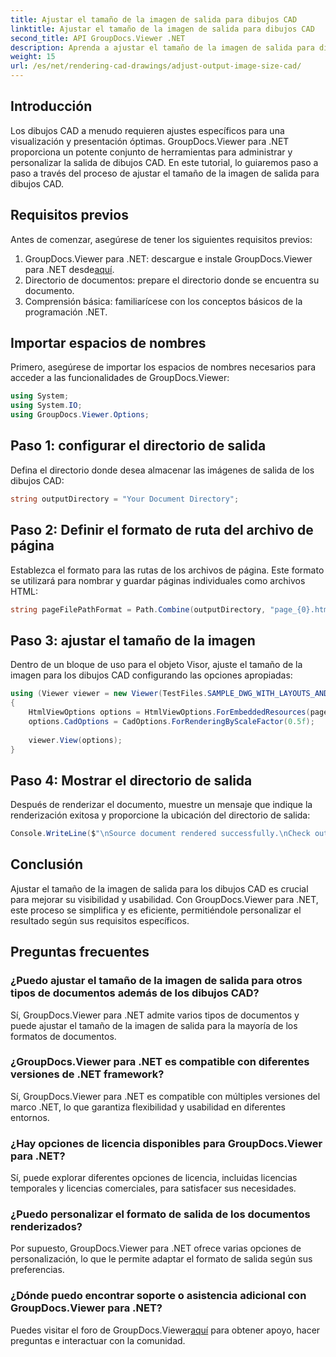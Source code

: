 ```yaml
---
title: Ajustar el tamaño de la imagen de salida para dibujos CAD
linktitle: Ajustar el tamaño de la imagen de salida para dibujos CAD
second_title: API GroupDocs.Viewer .NET
description: Aprenda a ajustar el tamaño de la imagen de salida para dibujos CAD usando GroupDocs.Viewer para .NET. Mejore la visibilidad y la usabilidad sin esfuerzo.
weight: 15
url: /es/net/rendering-cad-drawings/adjust-output-image-size-cad/
---
```

## Introducción
Los dibujos CAD a menudo requieren ajustes específicos para una visualización y presentación óptimas. GroupDocs.Viewer para .NET proporciona un potente conjunto de herramientas para administrar y personalizar la salida de dibujos CAD. En este tutorial, lo guiaremos paso a paso a través del proceso de ajustar el tamaño de la imagen de salida para dibujos CAD.
## Requisitos previos
Antes de comenzar, asegúrese de tener los siguientes requisitos previos:
1.  GroupDocs.Viewer para .NET: descargue e instale GroupDocs.Viewer para .NET desde[aquí](https://releases.groupdocs.com/viewer/net/).
2. Directorio de documentos: prepare el directorio donde se encuentra su documento.
3. Comprensión básica: familiarícese con los conceptos básicos de la programación .NET.

## Importar espacios de nombres
Primero, asegúrese de importar los espacios de nombres necesarios para acceder a las funcionalidades de GroupDocs.Viewer:
```csharp
using System;
using System.IO;
using GroupDocs.Viewer.Options;
```
## Paso 1: configurar el directorio de salida
Defina el directorio donde desea almacenar las imágenes de salida de los dibujos CAD:
```csharp
string outputDirectory = "Your Document Directory";
```
## Paso 2: Definir el formato de ruta del archivo de página
Establezca el formato para las rutas de los archivos de página. Este formato se utilizará para nombrar y guardar páginas individuales como archivos HTML:
```csharp
string pageFilePathFormat = Path.Combine(outputDirectory, "page_{0}.html");
```
## Paso 3: ajustar el tamaño de la imagen
Dentro de un bloque de uso para el objeto Visor, ajuste el tamaño de la imagen para los dibujos CAD configurando las opciones apropiadas:
```csharp
using (Viewer viewer = new Viewer(TestFiles.SAMPLE_DWG_WITH_LAYOUTS_AND_LAYERS))
{
    HtmlViewOptions options = HtmlViewOptions.ForEmbeddedResources(pageFilePathFormat);
    options.CadOptions = CadOptions.ForRenderingByScaleFactor(0.5f);
    
    viewer.View(options);
}
```
## Paso 4: Mostrar el directorio de salida
Después de renderizar el documento, muestre un mensaje que indique la renderización exitosa y proporcione la ubicación del directorio de salida:
```csharp
Console.WriteLine($"\nSource document rendered successfully.\nCheck output in {outputDirectory}.");
```

## Conclusión
Ajustar el tamaño de la imagen de salida para los dibujos CAD es crucial para mejorar su visibilidad y usabilidad. Con GroupDocs.Viewer para .NET, este proceso se simplifica y es eficiente, permitiéndole personalizar el resultado según sus requisitos específicos.
## Preguntas frecuentes
### ¿Puedo ajustar el tamaño de la imagen de salida para otros tipos de documentos además de los dibujos CAD?
Sí, GroupDocs.Viewer para .NET admite varios tipos de documentos y puede ajustar el tamaño de la imagen de salida para la mayoría de los formatos de documentos.
### ¿GroupDocs.Viewer para .NET es compatible con diferentes versiones de .NET framework?
Sí, GroupDocs.Viewer para .NET es compatible con múltiples versiones del marco .NET, lo que garantiza flexibilidad y usabilidad en diferentes entornos.
### ¿Hay opciones de licencia disponibles para GroupDocs.Viewer para .NET?
Sí, puede explorar diferentes opciones de licencia, incluidas licencias temporales y licencias comerciales, para satisfacer sus necesidades.
### ¿Puedo personalizar el formato de salida de los documentos renderizados?
Por supuesto, GroupDocs.Viewer para .NET ofrece varias opciones de personalización, lo que le permite adaptar el formato de salida según sus preferencias.
### ¿Dónde puedo encontrar soporte o asistencia adicional con GroupDocs.Viewer para .NET?
 Puedes visitar el foro de GroupDocs.Viewer[aquí](https://forum.groupdocs.com/c/viewer/9) para obtener apoyo, hacer preguntas e interactuar con la comunidad.